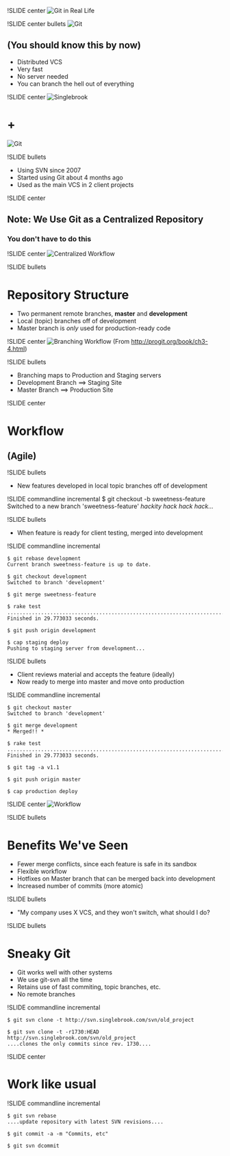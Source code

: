 !SLIDE center
![Git in Real Life](real-world-git.jpg)

!SLIDE center bullets
![Git](git-logo.png)
## (You should know this by now) ##

* Distributed VCS
* Very fast
* No server needed
* You can branch the hell out of everything

!SLIDE center
![Singlebrook](Singlebrook_Technology.gif)
# + #
![Git](git-logo.png)

!SLIDE bullets

* Using SVN since 2007
* Started using Git about 4 months ago
* Used as the main VCS in 2 client projects

!SLIDE center
## Note: We Use Git as a Centralized Repository ##
### You don't have to do this ###

!SLIDE center
![Centralized Workflow](centralized_workflow_with_server.png)

!SLIDE bullets
# Repository Structure #
* Two permanent remote branches, **master** and **development**
* Local (topic) branches off of development
* Master branch is *only* used for production-ready code

!SLIDE center
![Branching Workflow](topic-branching.png)
(From http://progit.org/book/ch3-4.html)

!SLIDE bullets

* Branching maps to Production and Staging servers
* Development Branch ==> Staging Site
* Master Branch ==> Production Site

!SLIDE center
# Workflow #
## (Agile) ##

!SLIDE bullets
* New features developed in local topic branches off of development

!SLIDE commandline incremental
    $ git checkout -b sweetness-feature
    Switched to a new branch 'sweetness-feature'
    *hackity hack hack hack...*

!SLIDE bullets
* When feature is ready for client testing, merged into development

!SLIDE commandline incremental

    $ git rebase development
    Current branch sweetness-feature is up to date.
    
    $ git checkout development
    Switched to branch 'development'
    
    $ git merge sweetness-feature
    
    $ rake test
    ................................................................................
    Finished in 29.773033 seconds.
    
    $ git push origin development

    $ cap staging deploy
    Pushing to staging server from development...

!SLIDE bullets

  * Client reviews material and accepts the feature (ideally)
  * Now ready to merge into master and move onto production
  
!SLIDE commandline incremental

    $ git checkout master
    Switched to branch 'development'

    $ git merge development
    * Merged!! *

    $ rake test
    ................................................................................
    Finished in 29.773033 seconds.

    $ git tag -a v1.1

    $ git push origin master

    $ cap production deploy

!SLIDE center
![Workflow](workflow.png)

!SLIDE bullets
# Benefits We've Seen #
* Fewer merge conflicts, since each feature is safe in its sandbox
* Flexible workflow
* Hotfixes on Master branch that can be merged back into development
* Increased number of commits (more atomic)

!SLIDE bullets

* "My company uses X VCS, and they won't switch, what should I do?

!SLIDE bullets
# Sneaky Git #

* Git works well with other systems
* We use git-svn all the time
* Retains use of fast commiting, topic branches, etc.
* No remote branches

!SLIDE commandline incremental

    $ git svn clone -t http://svn.singlebrook.com/svn/old_project
    
    $ git svn clone -t -r1730:HEAD http://svn.singlebrook.com/svn/old_project
    ....clones the only commits since rev. 1730....
    
!SLIDE center
# Work like usual #

!SLIDE commandline incremental

    $ git svn rebase
    ....update repository with latest SVN revisions....
    
    $ git commit -a -m "Commits, etc"
    
    $ git svn dcommit

